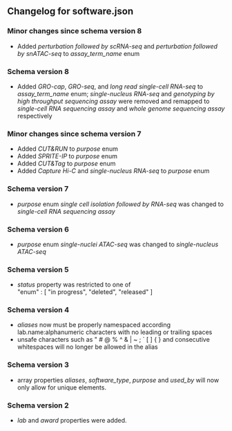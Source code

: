 ## Changelog for software.json

### Minor changes since schema version 8

* Added *perturbation followed by scRNA-seq* and *perturbation followed by snATAC-seq* to *assay_term_name* enum

### Schema version 8

* Added *GRO-cap*, *GRO-seq*, and *long read single-cell RNA-seq* to *assay_term_name* enum;  *single-nucleus RNA-seq* and *genotyping by high throughput sequencing assay* were removed and remapped to *single-cell RNA sequencing assay* and *whole genome sequencing assay* respectively

### Minor changes since schema version 7
* Added *CUT&RUN* to *purpose* enum
* Added *SPRITE-IP* to *purpose* enum
* Added *CUT&Tag* to *purpose* enum
* Added *Capture Hi-C* and *single-nucleus RNA-seq* to *purpose* enum

### Schema version 7

* *purpose* enum *single cell isolation followed by RNA-seq* was changed to *single-cell RNA sequencing assay*

### Schema version 6

* *purpose* enum *single-nuclei ATAC-seq* was changed to *single-nucleus ATAC-seq*

### Schema version 5

* *status* property was restricted to one of  
    "enum" : [
        "in progress",
        "deleted",
        "released"
    ]

### Schema version 4

* *aliases* now must be properly namespaced according lab.name:alphanumeric characters with no leading or trailing spaces
* unsafe characters such as " # @ % ^ & | ~ ; ` [ ] { } and consecutive whitespaces will no longer be allowed in the alias

### Schema version 3

* array properties *aliases*, *software_type*, *purpose* and *used_by* will now only allow for unique elements.

### Schema version 2

* *lab* and *award* properties were added.
